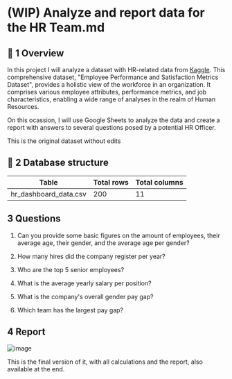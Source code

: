 # (WIP) Analyze and report data for the HR Team.md

## 📌 1 Overview

In this project I will analyze a dataset with HR-related data from [Kaggle](https://www.kaggle.com/datasets/adityaab1407/employee-productivity-and-satisfaction-hr-data?resource=download). This comprehensive dataset, "Employee Performance and Satisfaction Metrics Dataset", provides a holistic view of the workforce in an organization. It comprises various employee attributes, performance metrics, and job characteristics, enabling a wide range of analyses in the realm of Human Resources.

On this ocassion, I will use Google Sheets to analyze the data and create a report with answers to several questions posed by a potential HR Officer. 

This is the original dataset without edits 


## 📐 2 Database structure

 Table  | Total rows   |  Total columns
------------- | ------------- | ------------------
hr_dashboard_data.csv | 200 | 11



## 3 Questions

1. Can you provide some basic figures on the amount of employees, their average age, their gender, and the average age per gender? 

2. How many hires did the company register per year?

3. Who are the top 5 senior employees?

4. What is the average yearly salary per position?

5. What is the company's overall gender pay gap?

6. Which team has the largest pay gap? 

## 4 Report

 ![image](https://github.com/user-attachments/assets/40baeb45-8c56-4b3f-86df-421d361b8a6e)

This is the final version of it, with all calculations and the report, also available at the end. 

 
